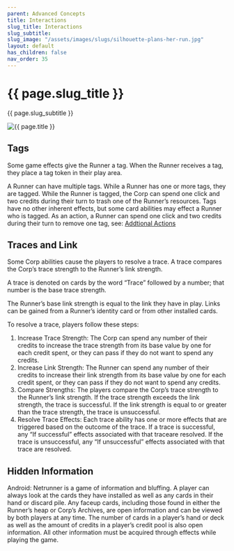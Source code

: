 ```yaml
---
parent: Advanced Concepts
title: Interactions
slug_title: Interactions
slug_subtitle:
slug_image: "/assets/images/slugs/silhouette-plans-her-run.jpg"
layout: default
has_children: false
nav_order: 35
---
```

<div class="slug">
    <div class="title-container">
        <h1 class="page-slug_title">{{ page.slug_title }}</h1>
        <p class="page-slug_subtitle">{{ page.slug_subtitle }}</p>
    </div>
    <div class="image-container faded-left">
        <img src="{{ page.slug_image | relative_url }}" alt="{{ page.title }}" />
    </div>
</div>

## Tags

Some game effects give the Runner a tag. When the Runner receives a tag, they place a tag token in their play area.

A Runner can have multiple tags. While a Runner has one or more tags, they are tagged. While the Runner is tagged, the Corp can spend one click and two credits during their turn to trash one of the Runner’s resources. Tags have no other inherent effects, but some card abilities may effect a Runner who is tagged. As an action, a Runner can spend one click and two credits during their turn to remove one tag, see: [Addtional Actions](/docs/advanced/additional)

## Traces and Link

Some Corp abilities cause the players to resolve a trace. A trace compares the Corp’s trace strength to the Runner’s link strength. 

A trace is denoted on cards by the word “Trace” followed by a number; that number is the base trace strength.

The Runner’s base link strength is equal to the link <span class="nric-grey link"></span> they have in play. Links can be gained from a Runner’s identity card or from other installed cards.

To resolve a trace, players follow these steps:

1. Increase Trace Strength: The Corp can spend any number of their credits to increase the trace strength from its base value by one for each credit spent, or they can pass if they do not want to spend any credits.
1. Increase Link Strength: The Runner can spend any number of their credits to increase their link strength from its base value by one for each credit spent, or they can pass if they do not want to spend any credits.
1. Compare Strengths: The players compare the Corp’s trace strength to the Runner’s link strength. If the trace strength exceeds the link strength, the trace is successful. If the link strength is equal to or greater than the trace strength, the trace is unsuccessful.
1. Resolve Trace Effects: Each trace ability has one or more effects that are triggered based on the outcome of the trace. If a trace is successful, any “If successful” effects associated with that traceare resolved. If the trace is unsuccessful, any “If unsuccessful” effects associated with that trace are resolved.

## Hidden Information

Android: Netrunner is a game of information and bluffing. A player can always look at the cards they have installed as well as any cards in their hand or discard pile. Any faceup cards, including those found in either the Runner’s heap or Corp’s Archives, are open information and can be viewed by both players at any time. The number of cards in a player’s hand or deck as well as the amount of credits in a player’s credit pool is also open information. All other information must be acquired through effects while playing the game.

<div class="nav-buttons">
  <a href="/docs/advanced/resources" class="nav-button prev" aria-label="Previous page">
    <div class="nav-item"></div>
  </a>
  <a href="/docs/advanced/mechanics" class="nav-button next" aria-label="Next page">
    <div class="nav-item"></div>
  </a>
</div>
